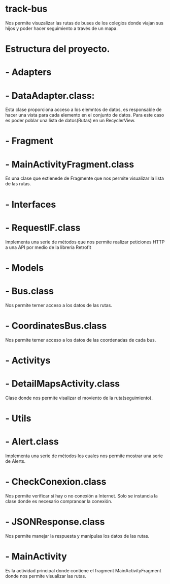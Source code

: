 # track-bus
Nos permite visuzalizar las rutas de buses de los colegios donde viajan sus hijos y poder hacer seguimiento a través de un mapa.

# Estructura del proyecto.
# - Adapters
# - DataAdapter.class:

Esta clase proporciona acceso a los elemntos de datos, es responsable de hacer una vista para cada elemento en el conjunto de datos. Para este caso es poder poblar una lista de datos(Rutas) en un RecyclerView.

# - Fragment
# - MainActivityFragment.class

Es una clase que extienede de Fragmente que nos permite visualizar la lista de las rutas.
# - Interfaces
# - RequestIF.class

Implementa una serie de métodos que nos permite realizar peticiones HTTP a una API por medio de la librería Retrofit
# - Models
# - Bus.class

Nos permite terner acceso a los datos de las rutas.
# - CoordinatesBus.class

Nos permite terner acceso a los datos de las coordenadas de cada bus.
# - Activitys
# - DetailMapsActivity.class
Clase donde nos permite visalizar el moviento de la ruta(seguimiento).
# - Utils
# - Alert.class

Implementa una serie de métodos los cuales nos permite mostrar una serie de Alerts.
# - CheckConexion.class

Nos permite verificar si hay o no conexión a Internet. Solo se instancia la clase donde es necesario compranoar la conexión.
# - JSONResponse.class


Nos permite manejar la respuesta y manipulas los datos de las rutas.
# - MainActivity

Es la actividad principal donde contiene el fragment  MainActivityFragment donde nos permite visualizar las rutas.
